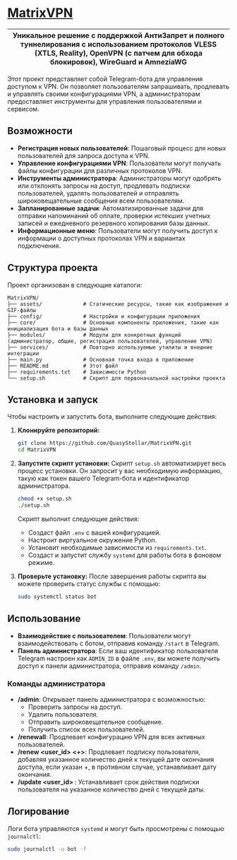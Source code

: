 # [MatrixVPN](https://t.me/MatrixVPNTunnel_bot)
|Уникальное решение с поддержкой АнтиЗапрет и полного туннелирования с использованием протоколов **VLESS (XTLS, Reality)**, **OpenVPN** (с патчем для обхода блокировок), **WireGuard** и **AmneziaWG**|
|------------------|

  Этот проект представляет собой Telegram-бота для управления доступом к VPN. Он позволяет пользователям
  запрашивать, продлевать и управлять своими конфигурациями VPN, а администраторам предоставляет инструменты для
  управления пользователями и сервисом.

  ## Возможности

  *   **Регистрация новых пользователей**: Пошаговый процесс для новых пользователей для запроса доступа к VPN.
  *   **Управление конфигурациями VPN**: Пользователи могут получать файлы конфигурации для различных протоколов
  VPN.
  *   **Инструменты администратора**: Администраторы могут одобрять или отклонять запросы на доступ, продлевать
  подписки пользователей, удалять пользователей и отправлять широковещательные сообщения всем пользователям.
  *   **Запланированные задачи**: Автоматизированные задачи для отправки напоминаний об оплате, проверки истекших
  учетных записей и ежедневного резервного копирования базы данных.
  *   **Информационные меню**: Пользователи могут получить доступ к информации о доступных протоколах VPN и
  вариантах подключения.

  ## Структура проекта

  Проект организован в следующие каталоги:

  ```
  MatrixVPN/
  ├── assets/             # Статические ресурсы, такие как изображения и GIF-файлы
  ├── config/             # Настройки и конфигурации приложения
  ├── core/               # Основные компоненты приложения, такие как инициализация бота и базы данных
  ├── modules/            # Модули для конкретных функций (администратор, общие, регистрация пользователей, управление VPN)
  ├── services/           # Повторно используемые утилиты и внешние интеграции
  ├── main.py             # Основная точка входа в приложение
  ├── README.md           # Этот файл
  ├── requirements.txt    # Зависимости Python
  └── setup.sh            # Скрипт для первоначальной настройки проекта
  ```

  ## Установка и запуск

  Чтобы настроить и запустить бота, выполните следующие действия:

  1.  **Клонируйте репозиторий:**
      ```bash
      git clone https://github.com/QuasyStellar/MatrixVPN.git
      cd MatrixVPN
      ```

  2.  **Запустите скрипт установки:**
      Скрипт `setup.sh` автоматизирует весь процесс установки. Он запросит у вас необходимую информацию, такую как
   токен вашего Telegram-бота и идентификатор администратора.

      ```bash
      chmod +x setup.sh
      ./setup.sh
      ```

      Скрипт выполнит следующие действия:
      *   Создаст файл `.env` с вашей конфигурацией.
      *   Настроит виртуальное окружение Python.
      *   Установит необходимые зависимости из `requirements.txt`.
      *   Создаст и запустит службу `systemd` для работы бота в фоновом режиме.

  3.  **Проверьте установку:**
      После завершения работы скрипта вы можете проверить статус службы с помощью:
      ```bash
      sudo systemctl status bot
      ```

  ## Использование

  *   **Взаимодействие с пользователем**: Пользователи могут взаимодействовать с ботом, отправив команду `/start`
  в Telegram.
  *   **Панель администратора**: Если ваш идентификатор пользователя Telegram настроен как `ADMIN_ID` в файле
  `.env`, вы можете получить доступ к панели администратора, отправив команду `/admin`.

  ### Команды администратора

  *   **/admin**: Открывает панель администратора с возможностью:
      *   Проверить запросы на доступ.
      *   Удалить пользователя.
      *   Отправить широковещательное сообщение.
      *   Получить список всех пользователей.
  *   **/renewall**: Продлевает конфигурацию VPN для всех активных пользователей.
  *   **/renew <user_id> <+><days>**: Продлевает подписку пользователя, добавляя указанное количество дней к текущей
   дате окончания доступа, если указан +, в противном случае, устанавливает дату окончания.
  *   **/update <user_id> <days>**: Устанавливает срок действия подписки пользователя на указанное количество дней
   с текущей даты.

  ## Логирование

  Логи бота управляются `systemd` и могут быть просмотрены с помощью `journalctl`:

  ```bash
  sudo journalctl -u bot -f
  ```
